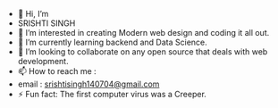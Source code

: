 - 👋 Hi, I’m
- SRISHTI SINGH
- 👀 I’m interested in creating Modern web design and coding it all out.
- 🌱 I’m currently learning backend and Data Science.
- 💞️ I’m looking to collaborate on any open source that deals with web development.
- 📫 How to reach me :
- email : srishtisingh140704@gmail.com
- ⚡ Fun fact: The first computer virus was a Creeper.

<!---
srishtisingh1407/srishtisingh1407 is a ✨ special ✨ repository because its `README.md` (this file) appears on your GitHub profile.
You can click the Preview link to take a look at your changes.
--->
